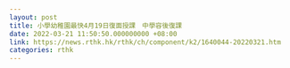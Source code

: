 ```yaml
---
layout: post
title: 小學幼稚園最快4月19日復面授課　中學容後復課
date: 2022-03-21 11:50:50.000000000 +08:00
link: https://news.rthk.hk/rthk/ch/component/k2/1640044-20220321.htm
categories: rthk
---
```



